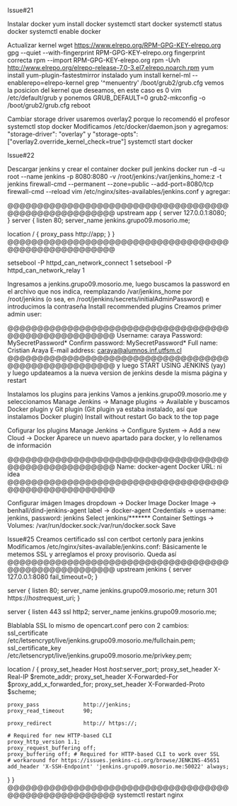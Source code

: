 Issue#21

Instalar docker
yum install docker
systemctl start docker 
systemctl status docker
systemctl enable docker

Actualizar kernel
wget https://www.elrepo.org/RPM-GPG-KEY-elrepo.org
gpg --quiet --with-fingerprint RPM-GPG-KEY-elrepo.org
fingerprint correcta
rpm --import RPM-GPG-KEY-elrepo.org
rpm -Uvh http://www.elrepo.org/elrepo-release-7.0-3.el7.elrepo.noarch.rpm
yum install yum-plugin-fastestmirror
instalado
yum install kernel-ml --enablerepo=elrepo-kernel
grep '^menuentry' /boot/grub2/grub.cfg
vemos la posicion del kernel que deseamos, en este caso es 0
vim /etc/default/grub y ponemos GRUB_DEFAULT=0
grub2-mkconfig -o /boot/grub2/grub.cfg
reboot

Cambiar storage driver
usaremos overlay2 porque lo recomendó el profesor
systemctl stop docker
Modificamos /etc/docker/daemon.json y agregamos:  "storage-driver": "overlay" y "storage-opts": ["overlay2.override_kernel_check=true"]
systemctl start docker


Issue#22

Descargar jenkins y crear el container
docker pull jenkins
docker run -d -u root --name jenkins -p 8080:8080 -v /root/jenkins:/var/jenkins_home:z -t jenkins
firewall-cmd --permanent --zone=public --add-port=8080/tcp
firewall-cmd --reload
vim /etc/nginx/sites-availables/jenkins.conf y agregar:

@@@@@@@@@@@@@@@@@@@@@@@@@@@@@@@@@@@@@@@@@@@@@@@@@@@@@@@
upstream app {
  server 127.0.0.1:8080;
}
server {
  listen 80;
  server_name jenkins.grupo09.mosorio.me;

  location / {
    proxy_pass http://app;
  }
}
@@@@@@@@@@@@@@@@@@@@@@@@@@@@@@@@@@@@@@@@@@@@@@@@@@@@@@@

setsebool -P httpd\_can\_network_connect 1
setsebool -P httpd\_can\_network_relay 1

Ingresamos a jenkins.grupo09.mosorio.me, luego buscamos la password en el archivo que nos indica, reemplazando /var/jenkins\_home por /root/jenkins (o sea, en /root/jenkins/secrets/initialAdminPassword) e introducimos la contraseña
Install recommended plugins
Creamos primer admin user:

@@@@@@@@@@@@@@@@@@@@@@@@@@@@@@@@@@@@@@@@@@@@@@@@@@@@@@@
Username: caraya
Password: MySecretPassword*
Confirm password: MySecretPassword*
Full name: Cristian Araya
E-mail address: caraya@alumnos.inf.utfsm.cl
@@@@@@@@@@@@@@@@@@@@@@@@@@@@@@@@@@@@@@@@@@@@@@@@@@@@@@@
y luego START USING JENKINS (yay)
y luego updateamos a la nueva version de jenkins desde la misma página y restart

Instalamos los plugins para jenkins
Vamos a jenkins.grupo09.mosorio.me y seleccionamos Manage Jenkins -> Manage plugins -> Available y buscamos Docker plugin y Git plugin (Git plugin ya estaba instalado, así que instalamos Docker plugin)
Install without restart
Go back to the top page

Cofigurar los plugins
Manage Jenkins -> Configure System -> Add a new Cloud -> Docker
Aparece un nuevo apartado para docker, y lo rellenamos de información

@@@@@@@@@@@@@@@@@@@@@@@@@@@@@@@@@@@@@@@@@@@@@@@@@@@@@@@
Name: docker-agent
Docker URL: ni idea
@@@@@@@@@@@@@@@@@@@@@@@@@@@@@@@@@@@@@@@@@@@@@@@@@@@@@@@

Configurar imágen
Images dropdown -> Docker Image
Docker Image -> benhall/dind-jenkins-agent
label -> docker-agent
Credentials -> username: jenkins, password: jenkins
Select jenkins/*******
Container Settings -> Volumes: /var/run/docker.sock:/var/run/docker.sock
Save

Issue#25
Creamos certificado ssl con certbot certonly para jenkins
Modificamos /etc/nginx/sites-available/jenkins.conf:
Básicamente le metemos SSL y arreglamos el proxy provisorio. Queda así
@@@@@@@@@@@@@@@@@@@@@@@@@@@@@@@@@@@@@@@@@@@@@@@@@@@@@@@
upstream jenkins {
  server 127.0.0.1:8080 fail_timeout=0;
}

server {
  listen 80;
  server_name jenkins.grupo09.mosorio.me;
  return 301 https://$host$request_uri;
}

server {
  listen 443 ssl http2;
  server_name jenkins.grupo09.mosorio.me;

Blablabla SSL lo mismo de opencart.conf pero con 2 cambios:
ssl_certificate /etc/letsencrypt/live/jenkins.grupo09.mosorio.me/fullchain.pem;
ssl_certificate_key /etc/letsencrypt/live/jenkins.grupo09.mosorio.me/privkey.pem;

location / {
    proxy_set_header        Host $host:$server_port;
    proxy_set_header        X-Real-IP $remote_addr;
    proxy_set_header        X-Forwarded-For $proxy_add_x_forwarded_for;
    proxy_set_header        X-Forwarded-Proto $scheme;

    proxy_pass              http://jenkins;
    proxy_read_timeout      90;

    proxy_redirect          http:// https://;

    # Required for new HTTP-based CLI
    proxy_http_version 1.1;
    proxy_request_buffering off;
    proxy_buffering off; # Required for HTTP-based CLI to work over SSL
    # workaround for https://issues.jenkins-ci.org/browse/JENKINS-45651
    add_header 'X-SSH-Endpoint' 'jenkins.grupo09.mosorio.me:50022' always;
  }
}
@@@@@@@@@@@@@@@@@@@@@@@@@@@@@@@@@@@@@@@@@@@@@@@@@@@@@@@
systemctl restart nginx
